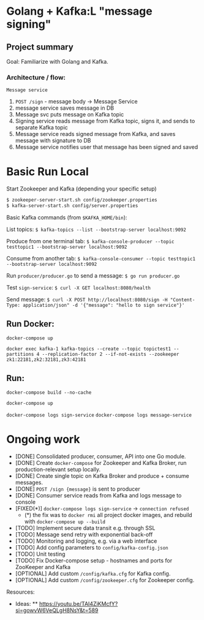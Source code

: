 # Golang + Kafka:L "message signing"

## Project summary
Goal: Familiarize with Golang and Kafka.

### Architecture / flow:
`Message service`

1) `POST /sign` - message body -> Message Service
2) message service saves message in DB
3) Message svc puts message on Kafka topic
4) Signing service reads message from Kafka topic, signs it, and sends to separate Kafka topic
5) Message service reads signed message from Kafka, and saves message with signature to DB
6) Message service notifies user that message has been signed and saved

# Basic Run Local
Start Zookeeper and Kafka (depending your specific setup)

```bash
$ zookeeper-server-start.sh config/zookeeper.properties
$ kafka-server-start.sh config/server.properties
```


Basic Kafka commands (from `$KAFKA_HOME/bin`):

List topics:
`$ kafka-topics --list --bootstrap-server localhost:9092`

Produce from one terminal tab:
`$ kafka-console-producer --topic testtopic1 --bootstrap-server localhost:9092`

Consume from another tab:
`$ kafka-console-consumer --topic testtopic1 --bootstrap-server localhost:9092`

Run `producer/producer.go` to send a message:
`$ go run producer.go`

Test `sign-service`:
`$ curl -X GET localhost:8080/health`

Send message:
`$ curl -X POST http://localhost:8080/sign -H "Content-Type: application/json" -d '{"message": "hello to sign service"}'`

## Run Docker:
`docker-compose up`

`docker exec kafka-1 kafka-topics --create --topic topictest1 --partitions 4 --replication-factor 2 --if-not-exists --zookeeper zk1:22181,zk2:32181,zk3:42181`

## Run:
`docker-compose build --no-cache`

`docker-compose up`

`docker-compose logs sign-service`
`docker-compose logs message-service`

# Ongoing work
* [DONE] Consolidated producer, consumer, API into one Go module.
* [DONE] Create `docker-compose` for Zookeeper and Kafka Broker, run production-relevant setup locally.
* [DONE] Create single topic on Kafka Broker and produce + consume messages.
* [DONE] `POST /sign {message}` is sent to producer
* [DONE] Consumer service reads from Kafka and logs message to console
* [FIXED(*)] `docker-compose logs sign-service` -> `connection refused`
  * (*) the fix was to `docker rmi` all project docker images, and rebuild with `docker-compose up --build`
* [TODO] Implement secure data transit e.g. through SSL
* [TODO] Message send retry with exponential back-off
* [TODO] Monitoring and logging, e.g. via a web interface
* [TODO] Add config parameters to `config/kafka-config.json`
* [TODO] Unit testing 
* [TODO] Fix Docker-compose setup - hostnames and ports for ZooKeeper and Kafka
* [OPTIONAL] Add custom `/config/kafka.cfg` for Kafka config.
* [OPTIONAL] Add custom `/config/zookeeper.cfg` for Zookeeper config.




Resources:
* Ideas:
    ** https://youtu.be/TAI4ZiKMcfY?si=gowvW6VeQLgH8NsY&t=589



